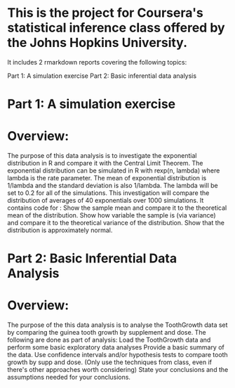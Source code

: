 # This is the project for Coursera's statistical inference class offered by the Johns Hopkins University.

It includes 2 rmarkdown reports covering the following topics:

Part 1: A simulation exercise
Part 2: Basic inferential data analysis

# Part 1: A simulation exercise


# Overview: 

The purpose of this data analysis is to investigate the exponential distribution in R and compare it with the Central Limit Theorem. The exponential distribution can be simulated in R with rexp(n, lambda) where lambda is the rate parameter. The mean of exponential distribution is 1/lambda and the standard deviation is also 1/lambda. The lambda will be set to 0.2 for all of the simulations. This investigation will compare the distribution of averages of 40 exponentials over 1000 simulations.
It contains code for :
Show the sample mean and compare it to the theoretical mean of the distribution.
Show how variable the sample is (via variance) and compare it to the theoretical variance of the distribution.
Show that the distribution is approximately normal.


# Part 2: Basic Inferential Data Analysis

# Overview:

The purpose of the this data analysis is to analyse the ToothGrowth data set by comparing the guinea tooth growth by supplement and dose. 
The following are done as part of analysis:
Load the ToothGrowth data and perform some basic exploratory data analyses
Provide a basic summary of the data.
Use confidence intervals and/or hypothesis tests to compare tooth growth by supp and dose. (Only use the techniques from class, even if there's other approaches worth considering)
State your conclusions and the assumptions needed for your conclusions.

